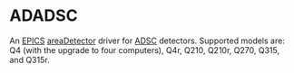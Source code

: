 ADADSC
===========
An <a href="http://www.aps.anl.gov/epics/">EPICS</a> 
<a href="http://cars.uchicago.edu/software/epics/areaDetector.html">areaDetector</a>
driver for <a href="http://www.adsc-xray.com/">ADSC</a> detectors. Supported
models are: Q4 (with the upgrade to four computers), Q4r, Q210, Q210r, Q270, Q315,
and Q315r. 
